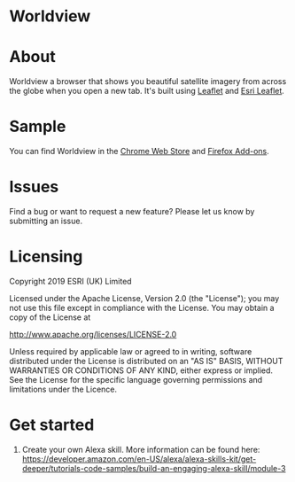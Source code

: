 # **Worldview**

# About

Worldview a browser that shows you beautiful satellite imagery from across the globe when you open a new tab. It's built using [Leaflet](https://github.com/Leaflet/Leaflet) and [Esri Leaflet](https://github.com/Esri/esri-leaflet).

# Sample
You can find Worldview in the [Chrome Web Store](<https://chrome.google.com/webstore/detail/worldview/aflbpeobpgdpibcfhkkjhaonbbpkmefg?hl=en>) and [Firefox Add-ons](https://addons.mozilla.org/en-US/firefox/addon/worldview/?src=search).

# Issues

Find a bug or want to request a new feature? Please let us know by submitting an issue.

# Licensing

Copyright 2019 ESRI (UK) Limited

Licensed under the Apache License, Version 2.0 (the "License"); you may not use this file except in compliance with the License. You may obtain a copy of the License at

http://www.apache.org/licenses/LICENSE-2.0

Unless required by applicable law or agreed to in writing, software distributed under the License is distributed on an "AS IS" BASIS, WITHOUT WARRANTIES OR CONDITIONS OF ANY KIND, either express or implied. See the License for the specific language governing permissions and limitations under the Licence.

# Get started

1. Create your own Alexa skill. More information can be found here: https://developer.amazon.com/en-US/alexa/alexa-skills-kit/get-deeper/tutorials-code-samples/build-an-engaging-alexa-skill/module-3
